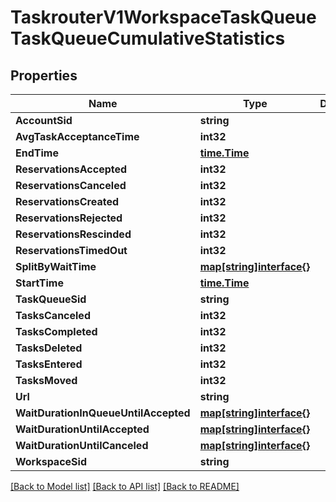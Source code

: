 # TaskrouterV1WorkspaceTaskQueueTaskQueueCumulativeStatistics

## Properties

Name | Type | Description | Notes
------------ | ------------- | ------------- | -------------
**AccountSid** | **string** |  | [optional] 
**AvgTaskAcceptanceTime** | **int32** |  | [optional] 
**EndTime** | [**time.Time**](time.Time.md) |  | [optional] 
**ReservationsAccepted** | **int32** |  | [optional] 
**ReservationsCanceled** | **int32** |  | [optional] 
**ReservationsCreated** | **int32** |  | [optional] 
**ReservationsRejected** | **int32** |  | [optional] 
**ReservationsRescinded** | **int32** |  | [optional] 
**ReservationsTimedOut** | **int32** |  | [optional] 
**SplitByWaitTime** | [**map[string]interface{}**](.md) |  | [optional] 
**StartTime** | [**time.Time**](time.Time.md) |  | [optional] 
**TaskQueueSid** | **string** |  | [optional] 
**TasksCanceled** | **int32** |  | [optional] 
**TasksCompleted** | **int32** |  | [optional] 
**TasksDeleted** | **int32** |  | [optional] 
**TasksEntered** | **int32** |  | [optional] 
**TasksMoved** | **int32** |  | [optional] 
**Url** | **string** |  | [optional] 
**WaitDurationInQueueUntilAccepted** | [**map[string]interface{}**](.md) |  | [optional] 
**WaitDurationUntilAccepted** | [**map[string]interface{}**](.md) |  | [optional] 
**WaitDurationUntilCanceled** | [**map[string]interface{}**](.md) |  | [optional] 
**WorkspaceSid** | **string** |  | [optional] 

[[Back to Model list]](../README.md#documentation-for-models) [[Back to API list]](../README.md#documentation-for-api-endpoints) [[Back to README]](../README.md)


